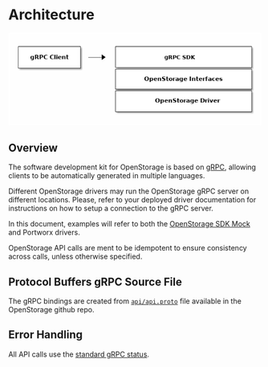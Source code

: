 # Architecture

![arch.png](images/arch.png)

## Overview
The software development kit for OpenStorage is based on [gRPC](https://grpc.io/),
allowing clients to be automatically generated in multiple languages.

Different OpenStorage drivers may run the OpenStorage gRPC server on different
locations. Please, refer to your deployed driver documentation for instructions
on how to setup a connection to the gRPC server.

In this document, examples will refer to both the [OpenStorage SDK Mock](installing.md)
and Portworx drivers.

OpenStorage API calls are ment to be idempotent to ensure consistency across calls, unless
otherwise specified.

## Protocol Buffers gRPC Source File
The gRPC bindings are created from [`api/api.proto`](https://github.com/libopenstorage/openstorage/blob/master/api/api.proto) file
available in the OpenStorage github repo.

## Error Handling
All API calls use the [standard gRPC status](https://github.com/grpc/grpc/blob/master/src/proto/grpc/status/status.proto).
